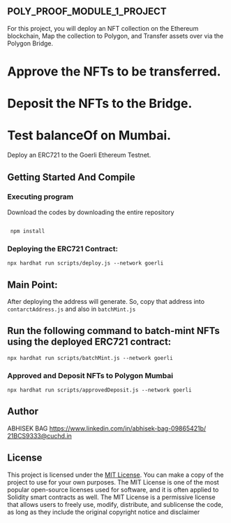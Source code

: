 ## POLY_PROOF_MODULE_1_PROJECT

For this project, you will deploy an NFT collection on the Ethereum blockchain, Map the collection to Polygon, and Transfer assets over via the Polygon Bridge.
# Approve the NFTs to be transferred.
# Deposit the NFTs to the Bridge.
# Test balanceOf on Mumbai.
Deploy an ERC721 to the Goerli Ethereum Testnet.

## Getting Started And Compile

### Executing program

Download the codes by downloading the entire repository 

```shell

 npm install

```

### Deploying the ERC721 Contract:

``` shell
npx hardhat run scripts/deploy.js --network goerli 
```
## Main Point:
After deploying the address will generate. So, copy that address into `contarctAddress.js` and also in `batchMint.js`

 
## Run the following command to batch-mint NFTs using the deployed ERC721 contract:

``` shell
npx hardhat run scripts/batchMint.js --network goerli
```

### Approved and Deposit NFTs to Polygon Mumbai

```shell
npx hardhat run scripts/approvedDeposit.js --network goerli
```



## Author
ABHISEK BAG
https://www.linkedin.com/in/abhisek-bag-09865421b/
21BCS9333@cuchd.in



## License

This project is licensed under the [MIT License](LICENSE).
You can make a copy of the project to use for your own purposes.
The MIT License is one of the most popular open-source licenses used for software, and it is often applied to Solidity smart contracts as well. The MIT License is a permissive license that allows users to freely use, modify, distribute, and sublicense the code, as long as they include the original copyright notice and disclaimer
